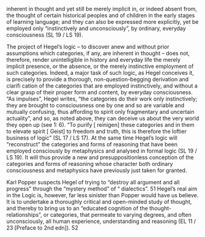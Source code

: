 inherent in thought and yet still be merely implicit in, or indeed absent from, the thought of certain historical peoples and of children in the early stages of learning language; and they can also be expressed more explicitly, yet be employed only “instinctively and unconsciously”, by ordinary, everyday consciousness (SL 19 / LS 19).

The project of Hegel’s logic – to discover anew and without prior assumptions which categories, if any, are inherent in thought – does not, therefore, render unintelligible in history and everyday life the merely implicit presence, or the absence, or the merely instinctive employment of such categories. Indeed, a major task of such logic, as Hegel conceives it, is precisely to provide a thorough, non-question-begging derivation and clarifi cation of the categories that are employed instinctively, and without a clear grasp of their proper form and content, by everyday consciousness. “As impulses”, Hegel writes, “the categories do their work only instinctively; they are brought to consciousness one by one and so are variable and mutually confusing, thus affording to spirit only fragmentary and uncertain actuality”, and so, as noted above, they can deceive us about the very world they open up (see 1: 6). “To purify [ reinigen] these categories and in them to elevate spirit [ Geist] to freedom and truth, this is therefore the loftier business of logic” (SL 17 / LS 17). At the same time Hegel’s logic will “reconstruct” the categories and forms of reasoning that have been employed consciously by metaphysics and analysed in formal logic (SL 19 / LS 19). It will thus provide a new and presuppositionless conception of the categories and forms of reasoning whose character both ordinary consciousness and metaphysics have previously just taken for granted.

Karl Popper suspects Hegel of trying to “destroy all argument and all progress” through the “mystery method” of “ dialectics”. 51 Hegel’s real aim in the Logic is, however, far less sinister than Popper would have us believe. It is to undertake a thoroughly critical and open-minded study of thought, and thereby to bring us to an “educated cognition of the thought-relationships”, or categories, that permeate to varying degrees, and often unconsciously, all human experience, understanding and reasoning (EL 11 / 23 [Preface to 2nd edn]). 52
